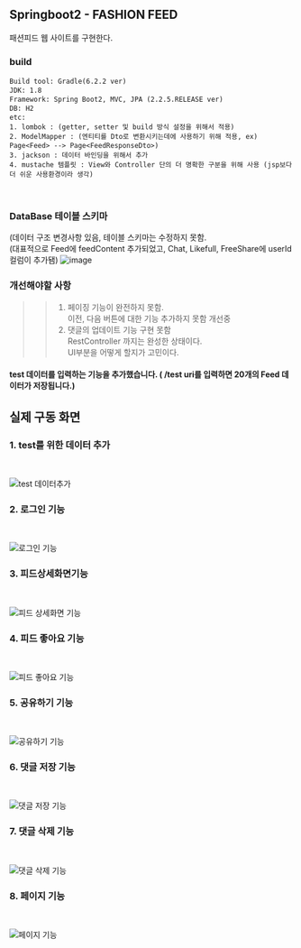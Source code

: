## Springboot2 - FASHION FEED 
패션피드 웹 사이트를 구현한다.

### build
~~~
Build tool: Gradle(6.2.2 ver)
JDK: 1.8
Framework: Spring Boot2, MVC, JPA (2.2.5.RELEASE ver)
DB: H2
etc: 
1. lombok : (getter, setter 및 build 방식 설정을 위해서 적용)
2. ModelMapper : (엔티티를 Dto로 변환시키는데에 사용하기 위해 적용, ex) Page<Feed> --> Page<FeedResponseDto>)
3. jackson : 데이터 바인딩을 위해서 추가
4. mustache 템플릿 : View와 Controller 단의 더 명확한 구분을 위해 사용 (jsp보다 더 쉬운 사용환경이라 생각)
~~~
<br>

### DataBase 테이블 스키마

(데이터 구조 변경사항 있음, 테이블 스키마는 수정하지 못함. <br>
(대표적으로 Feed에 feedContent 추가되었고, Chat, Likefull, FreeShare에 userId 컬럼이 추가됌)
![image](https://user-images.githubusercontent.com/47850258/77083817-6e0d3800-6a41-11ea-9549-da41345695c7.png)
<br>


### 개선해야할 사항 

>> 1. 페이징 기능이 완전하지 못함. <br>
이전, 다음 버튼에 대한 기능 추가하지 못함 개선중<br>
>> 2. 댓글의 업데이트 기능 구현 못함 <br>
RestController 까지는 완성한 상태이다. <br>
UI부분을 어떻게 할지가 고민이다. <br>

#### test 데이터를 입력하는 기능을 추가했습니다. ( /test uri를 입력하면 20개의 Feed 데이터가 저장됩니다.) 


## 실제 구동 화면 

### 1. test를 위한 데이터 추가 
<br>

![test 데이터추가](https://github.com/rok93/TIL/raw/master/gif_folder/1.test%20생성.mov.gif)

### 2. 로그인 기능
<br>

![로그인 기능](https://github.com/rok93/TIL/raw/master/gif_folder/2.로그인기능.mov.gif)

### 3. 피드상세화면기능
<br>

![피드 상세화면 기능](https://github.com/rok93/TIL/raw/master/gif_folder/3.피드상세화면기능.mov.gif)

### 4. 피드 좋아요 기능 
<br>

![피드 좋아요 기능](https://github.com/rok93/TIL/raw/master/gif_folder/4.피드%20좋아요기능.mov.gif)

### 5. 공유하기 기능
<br>

![공유하기 기능](https://github.com/rok93/TIL/raw/master/gif_folder/5.공유하기기능.mov.gif)

### 6. 댓글 저장 기능
<br>

![댓글 저장 기능](https://github.com/rok93/TIL/raw/master/gif_folder/6.댓글%20저장기능.mov.gif)

### 7. 댓글 삭제 기능
<br>

![댓글 삭제 기능](https://github.com/rok93/TIL/raw/master/gif_folder/7.댓글%20삭제%20기능.mov.gif)

### 8. 페이지 기능 
<br>

![페이지 기능](https://github.com/rok93/TIL/raw/master/gif_folder/8.페이지%20기능%20.mov.gif)




